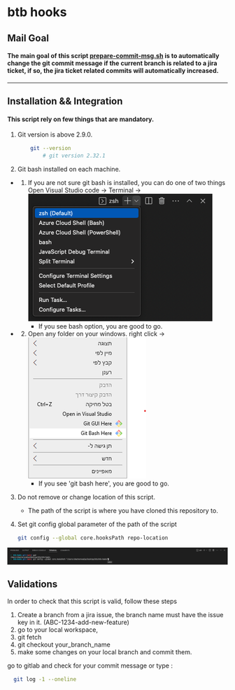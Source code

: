 # btb hooks

## Mail Goal

#### The main goal of this script [prepare-commit-msg.sh](./prepare-commit-msg.sh) is to automatically change the git commit message if the current branch is related to a jira ticket, if so, the jira ticket related commits will automatically increased.

---

## Installation && Integration

#### This script rely on few things that are mandatory.

1. Git version is above 2.9.0.
    ```sh
        git --version
            # git version 2.32.1
    ```
2.  Git bash installed on each machine.

- 1. If you are not sure git bash is installed, you can do one of two things
     Open Visual Studio code -> Terminal -> <img src="./src/Terminal.png"> </img>
     - If you see bash option, you are good to go.

- 2. Open any folder on your windows. right click ->
     <img src="./src/win-save.png"> </img>
     - If you see 'git bash here', you are good to go.

3.  Do not remove or change location of this script.

    - The path of the script is where you have cloned this repository to.

4.  Set git config global parameter of the path of the script
    ```sh
    git config --global core.hooksPath repo-location
    ```

<img src="./src/cfg.png"> </img>

## Validations

In order to check that this script is valid, follow these steps

1.  Create a branch from a jira issue, the branch name must have the issue key in it. (ABC-1234-add-new-feature)
2.  go to your local workspace,
3.  git fetch
4.  git checkout your_branch_name
5.  make some changes on your local branch and commit them.

go to gitlab and check for your commit message or type :

```sh
  git log -1 --oneline
```
